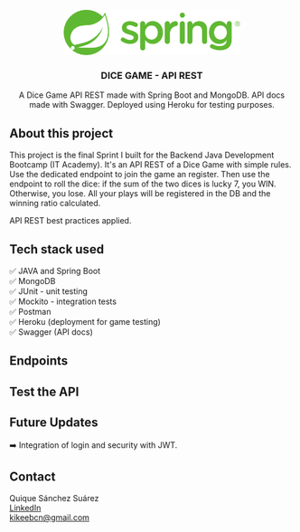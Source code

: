 <div id="top"></div>

<!-- PROJECT LOGO -->
<br />
<div align="center">
  <a href="https://spring.io/projects/spring-boot">
    <img src="src/images/spring_logo.png" alt="spring logo" height="80">
  </a>

<h3 align="center">DICE GAME - API REST</h3>

  <p align="center">
    A Dice Game API REST made with Spring Boot and MongoDB. API docs made with Swagger. Deployed using Heroku for testing purposes.
    <br />
  </p>
</div>

## About this project

This project is the final Sprint I built for the Backend Java Development Bootcamp (IT Academy).
It's an API REST of a Dice Game with simple rules. Use the dedicated endpoint to join the game an register. Then use the endpoint to roll the dice: if the sum of the two dices is lucky 7, you WIN. Otherwise, you lose. All your plays will be registered in the DB and the winning ratio calculated.

API REST best practices applied.

## Tech stack used

✅ JAVA and Spring Boot <br />
✅ MongoDB <br />
✅ JUnit - unit testing <br />
✅ Mockito - integration tests <br />
✅ Postman <br />
✅ Heroku (deployment for game testing) <br />
✅ Swagger (API docs) <br />

## Endpoints

## Test the API

## Future Updates

➡️ Integration of login and security with JWT.



## Contact
Quique Sánchez Suárez <br />
[LinkedIn](http://linkedin.com/in/quique-sanchez-suarez)<br /> 
kikeebcn@gmail.com